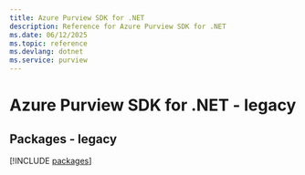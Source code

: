```yaml
---
title: Azure Purview SDK for .NET
description: Reference for Azure Purview SDK for .NET
ms.date: 06/12/2025
ms.topic: reference
ms.devlang: dotnet
ms.service: purview
---
```

# Azure Purview SDK for .NET - legacy
## Packages - legacy
[!INCLUDE [packages](purview-index.md)]